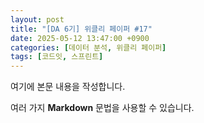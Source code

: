 ```yaml
---
layout: post
title: "[DA 6기] 위클리 페이퍼 #17"
date: 2025-05-12 13:47:00 +0900
categories: [데이터 분석, 위클리 페이퍼]
tags: [코드잇, 스프린트]
---
```


여기에 본문 내용을 작성합니다.

여러 가지 **Markdown** 문법을 사용할 수 있습니다.
